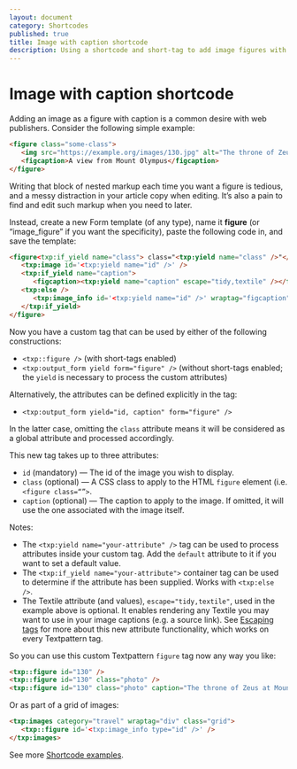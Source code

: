 ```yaml
---
layout: document
category: Shortcodes
published: true
title: Image with caption shortcode
description: Using a shortcode and short-tag to add image figures with captions.
---
```


# Image with caption shortcode

Adding an image as a figure with caption is a common desire with web publishers. Consider the following simple example:

```html
<figure class="some-class">
   <img src="https://example.org/images/130.jpg" alt="The throne of Zeus" />
   <figcaption>A view from Mount Olympus</figcaption>
</figure>
```

Writing that block of nested markup each time you want a figure is tedious, and a messy distraction in your article copy when editing. It’s also a pain to find and edit such markup when you need to later.

Instead, create a new Form template (of any type), name it **figure** (or “image_figure” if you want the specificity), paste the following code in, and save the template:

```html
<figure<txp:if_yield name="class"> class="<txp:yield name="class" />"</txp:if_yield>>
   <txp:image id='<txp:yield name="id" />' />
   <txp:if_yield name="caption">
      <figcaption><txp:yield name="caption" escape="tidy,textile" /></figcaption>
   <txp:else />
      <txp:image_info id='<txp:yield name="id" />' wraptag="figcaption" escape="tidy,textile" />
   </txp:if_yield>
</figure>
```

Now you have a custom tag that can be used by either of the following constructions:

* `<txp::figure />` (with short-tags enabled)
* `<txp:output_form yield form="figure" />` (without short-tags enabled; the `yield` is necessary to process the custom attributes)

Alternatively, the attributes can be defined explicitly in the tag: 

* `<txp:output_form yield="id, caption" form="figure" />`

In the latter case, omitting the `class` attribute means it will be considered as a global attribute and processed accordingly.

This new tag takes up to three attributes:

* `id` (mandatory) — The id of the image you wish to display.
* `class` (optional) — A CSS class to apply to the HTML `figure` element (i.e. `<figure class=“”>`.
* `caption` (optional) — The caption to apply to the image. If omitted, it will use the one associated with the image itself.

Notes:

* The `<txp:yield name="your-attribute" />` tag can be used to process attributes inside your custom tag. Add the `default` attribute to it if you want to set a default value.
* The `<txp:if_yield name="your-attribute">` container tag can be used to determine if the attribute has been supplied. Works with `<txp:else />`.
* The Textile attribute (and values), `escape="tidy,textile"`, used in the example above is optional. It enables rendering any Textile you may want to use in your image captions (e.g. a source link). See [Escaping tags](https://docs.textpattern.io/tags/tag-basics/tag-escaping) for more about this new attribute functionality, which works on every Textpattern tag.

So you can use this custom Textpattern `figure` tag now any way you like:

```html
<txp::figure id="130" />
<txp::figure id="130" class="photo" />
<txp::figure id="130" class="photo" caption="The throne of Zeus at Mount Olympus." />
```

Or as part of a grid of images:

```html
<txp:images category="travel" wraptag="div" class="grid">
   <txp::figure id='<txp:image_info type="id" />' />
</txp:images>
```

See more [Shortcode examples](https://docs.textpattern.io/tags/tag-basics/shortcode-examples).